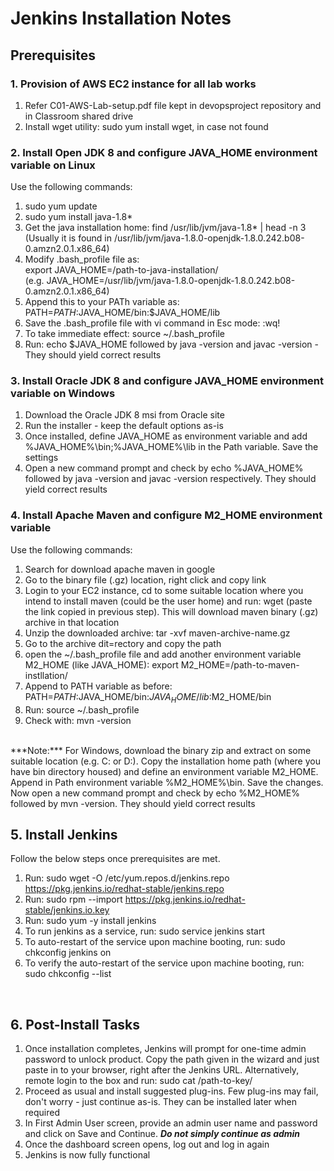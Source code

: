 # Jenkins Installation Notes

## Prerequisites

### 1. Provision of AWS EC2 instance for all lab works
1. Refer C01-AWS-Lab-setup.pdf file kept in devopsproject repository and in Classroom shared drive
2. Install wget utility: sudo yum install wget, in case not found

### 2. Install Open JDK 8 and configure JAVA_HOME environment variable on Linux
Use the following commands:
1. sudo yum update
2. sudo yum install java-1.8*
3. Get the java installation home: find /usr/lib/jvm/java-1.8* | head -n 3
   <br>
   (Usually it is found in /usr/lib/jvm/java-1.8.0-openjdk-1.8.0.242.b08-0.amzn2.0.1.x86_64)
4. Modify .bash_profile file as:
   <br>
   export JAVA_HOME=/path-to-java-installation/
   <br>
   (e.g. JAVA_HOME=/usr/lib/jvm/java-1.8.0-openjdk-1.8.0.242.b08-0.amzn2.0.1.x86_64)
5. Append this to your PATh variable as: PATH=$PATH:$JAVA_HOME/bin:$JAVA_HOME/lib
6. Save the .bash_profile file with vi command in Esc mode: :wq!
7. To take immediate effect: source ~/.bash_profile
8. Run: echo $JAVA_HOME followed by java -version and javac -version - They should yield correct results

### 3. Install Oracle JDK 8 and configure JAVA_HOME environment variable on Windows
1. Download the Oracle JDK 8 msi from Oracle site
2. Run the installer - keep the default options as-is
3. Once installed, define JAVA_HOME as environment variable and add %JAVA_HOME%\bin;%JAVA_HOME%\lib in the Path variable. Save the settings
4. Open a new command prompt and check by echo %JAVA_HOME% followed by java -version and javac -version respectively. They should yield correct results
  
### 4. Install Apache Maven and configure M2_HOME environment variable
Use the following commands:
1. Search for download apache maven in google
2. Go to the binary file (.gz) location, right click and copy link
3. Login to your EC2 instance, cd to some suitable location where you intend to install maven (could be the user home) and run: wget (paste the link copied in previous step). This will download maven binary (.gz) archive in that location
4. Unzip the downloaded archive: tar -xvf maven-archive-name.gz
5. Go to the archive dit=rectory and copy the path
6. open the ~/.bash_profile file and add another environment variable M2_HOME (like JAVA_HOME): export M2_HOME=/path-to-maven-instllation/
7. Append to PATH variable as before: PATH=$PATH:$JAVA_HOME/bin:$JAVA_HOME/lib:$M2_HOME/bin
8. Run: source ~/.bash_profile
9. Check with: mvn -version
<br>
***Note:*** For Windows, download the binary zip and extract on some suitable location (e.g. C: or D:). Copy the installation home path (where you have bin directory housed) and define an environment variable M2_HOME. Append in Path environment variable %M2_HOME%\bin. Save the changes. Now open a new command prompt and check by echo %M2_HOME% followed by mvn -version. They should yield correct results
<br>

## 5. Install Jenkins
Follow the below steps once prerequisites are met.
1. Run: sudo wget -O /etc/yum.repos.d/jenkins.repo https://pkg.jenkins.io/redhat-stable/jenkins.repo
2. Run: sudo rpm --import https://pkg.jenkins.io/redhat-stable/jenkins.io.key
3. Run: sudo yum -y install jenkins
4. To run jenkins as a service, run: sudo service jenkins start
5. To auto-restart of the service upon machine booting, run: sudo chkconfig jenkins on
6. To verify the auto-restart of the service upon machine booting, run: sudo chkconfig --list

<br>

## 6. Post-Install Tasks
1. Once installation completes, Jenkins will prompt for one-time admin password to unlock product. Copy the path given in the
wizard and just paste in to your browser, right after the Jenkins URL. Alternatively, remote login to the box and run: sudo cat /path-to-key/
2. Proceed as usual and install suggested plug-ins. Few plug-ins may fail, don't worry - just continue as-is. They can be installed later when required
3. In First Admin User screen, provide an admin user name and password and click on Save and Continue. ***Do not simply continue as admin***
4. Once the dashboard screen opens, log out and log in again
5. Jenkins is now fully functional
